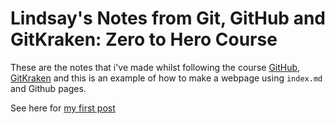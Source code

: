 # Lindsay's Notes from Git, GitHub and GitKraken: Zero to Hero Course

These are the notes that i've made whilst following the course [GitHub, GitKraken](https://srse-git-github-zero2hero.netlify.app)
and this is an example of how to make a webpage using `index.md` and Github pages.  


See here for [my first post](https://me1lal.github.io/Git-Lesson/2022-10-24-FirstPost)
